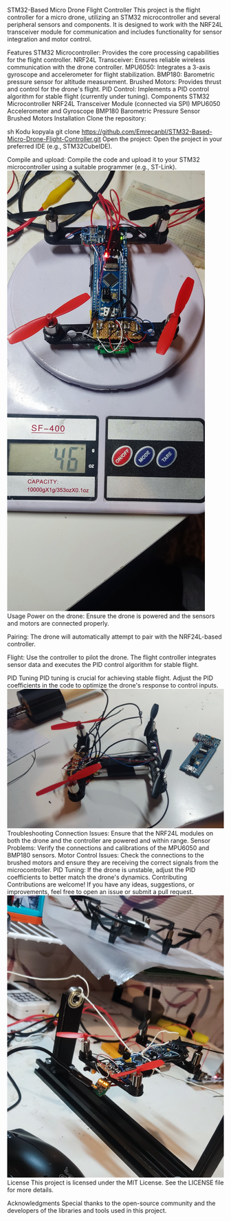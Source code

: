 STM32-Based Micro Drone Flight Controller
This project is the flight controller for a micro drone, utilizing an STM32 microcontroller and several peripheral sensors and components. It is designed to work with the NRF24L transceiver module for communication and includes functionality for sensor integration and motor control.

Features
STM32 Microcontroller: Provides the core processing capabilities for the flight controller.
NRF24L Transceiver: Ensures reliable wireless communication with the drone controller.
MPU6050: Integrates a 3-axis gyroscope and accelerometer for flight stabilization.
BMP180: Barometric pressure sensor for altitude measurement.
Brushed Motors: Provides thrust and control for the drone's flight.
PID Control: Implements a PID control algorithm for stable flight (currently under tuning).
Components
STM32 Microcontroller
NRF24L Transceiver Module (connected via SPI)
MPU6050 Accelerometer and Gyroscope
BMP180 Barometric Pressure Sensor
Brushed Motors
Installation
Clone the repository:

sh
Kodu kopyala
git clone https://github.com/Emrecanbl/STM32-Based-Micro-Drone-Flight-Controller.git
Open the project:
Open the project in your preferred IDE (e.g., STM32CubeIDE).

Compile and upload:
Compile the code and upload it to your STM32 microcontroller using a suitable programmer (e.g., ST-Link).
![Sample](https://github.com/Emrecanbl/STM32-Based-Micro-Drone-Flight-Controller/blob/main/IMG_20240405_232716.jpg?raw=true)
Usage
Power on the drone:
Ensure the drone is powered and the sensors and motors are connected properly.

Pairing:
The drone will automatically attempt to pair with the NRF24L-based controller.

Flight:
Use the controller to pilot the drone. The flight controller integrates sensor data and executes the PID control algorithm for stable flight.

PID Tuning
PID tuning is crucial for achieving stable flight. Adjust the PID coefficients in the code to optimize the drone's response to control inputs.
![Sample](https://github.com/Emrecanbl/STM32-Based-Micro-Drone-Flight-Controller/blob/main/appearance.jpg?raw=true)
Troubleshooting
Connection Issues: Ensure that the NRF24L modules on both the drone and the controller are powered and within range.
Sensor Problems: Verify the connections and calibrations of the MPU6050 and BMP180 sensors.
Motor Control Issues: Check the connections to the brushed motors and ensure they are receiving the correct signals from the microcontroller.
PID Tuning: If the drone is unstable, adjust the PID coefficients to better match the drone's dynamics.
Contributing
Contributions are welcome! If you have any ideas, suggestions, or improvements, feel free to open an issue or submit a pull request.
![Sample](https://github.com/Emrecanbl/STM32-Based-Micro-Drone-Flight-Controller/blob/main/appearance_2.jpg?raw=true)
License
This project is licensed under the MIT License. See the LICENSE file for more details.

Acknowledgments
Special thanks to the open-source community and the developers of the libraries and tools used in this project.


